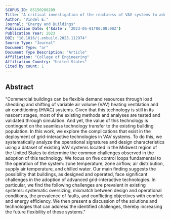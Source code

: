 ```yaml
---
SCOPUS_ID: 85150200289
Title: "A critical investigation of the readiness of VAV systems to adopt grid-interactive capabilities"
Author: "Vindel E."
Journal: "Energy and Buildings"
Publication Date: {'$date': '2023-05-01T00:00:00Z'}
Publication Year: 2023
DOI: "10.1016/j.enbuild.2023.112974"
Source Type: "Journal"
Document Type: "ar"
Document Type Description: "Article"
Affiliation: "College of Engineering"
Affiliation Country: "United States"
Cited by count: 1
---
```


## Abstract
"Commercial buildings can be flexible demand resources through load shedding and shifting of variable air volume (VAV) heating ventilation and air conditioning (HVAC) systems. Given that this technology is still in its nascent stages, most of the existing methods and analyses are tested and validated through simulation. And yet, the value of this technology is contingent on the seamless technology transfer to the existing building population. In this work, we explore the complications that exist in the deployment of grid-interactive technologies in VAV systems. To do this, we systematically analyze the operational signatures and design characteristics using a dataset of existing VAV systems located in the Midwest region of the United States to determine the common challenges observed in the adoption of this technology. We focus on five control loops fundamental to the operation of the system: zone temperature, zone airflow, air distribution, supply air temperature, and chilled water. Our main finding suggests the possibility that buildings, as designed and operated, face significant challenges in the adoption of advanced grid-interactive technologies. In particular, we find the following challenges are prevalent in existing systems: systematic oversizing, mismatch between design and operational conditions, the prevalence of faults, and conflicting objectives with comfort and energy efficiency. We then present a discussion of the solutions and technologies that can address the identified challenges, thereby increasing the future flexibility of these systems."
